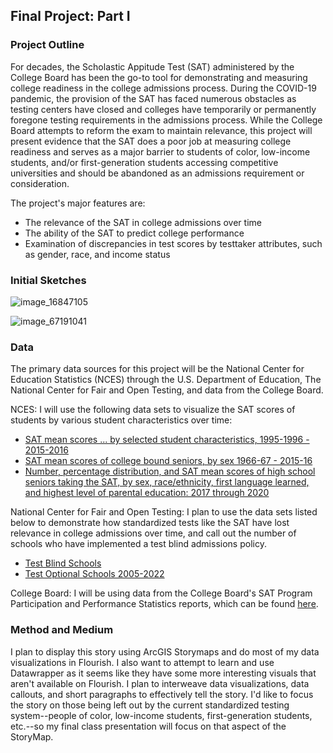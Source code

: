 ## Final Project: Part I

### Project Outline 
For decades, the Scholastic Appitude Test (SAT) administered by the College Board has been the go-to tool for demonstrating and measuring college readiness in the college admissions process. During the COVID-19 pandemic, the provision of the SAT has faced numerous obstacles as testing centers have closed and colleges have temporarily or permanently foregone testing requirements in the admissions process. While the College Board attempts to reform the exam to maintain relevance, this project will present evidence that the SAT does a poor job at measuring college readiness and serves as a major barrier to students of color, low-income students, and/or first-generation students accessing competitive universities and should be abandoned as an admissions requirement or consideration.

The project's major features are:

- The relevance of the SAT in college admissions over time
- The ability of the SAT to predict college performance
- Examination of discrepancies in test scores by testtaker attributes, such as gender, race, and income status

### Initial Sketches

![image_16847105](https://user-images.githubusercontent.com/81482638/153767926-c99615ef-e6bb-442e-806b-462c2fafba39.JPG)

![image_67191041](https://user-images.githubusercontent.com/81482638/153768175-b9ba4e13-60cb-41c3-a984-9057a3a529e5.JPG)

### Data
The primary data sources for this project will be the National Center for Education Statistics (NCES) through the U.S. Department of Education, The National Center for Fair and Open Testing, and data from the College Board.

NCES:
I will use the following data sets to visualize the SAT scores of students by various student characteristics over time:

- [SAT mean scores ... by selected student characteristics, 1995-1996 - 2015-2016](https://nces.ed.gov/programs/digest/d16/tables/dt16_226.30.asp)
- [SAT mean scores of college bound seniors, by sex 1966-67 - 2015-16](https://nces.ed.gov/programs/digest/d19/tables/dt19_226.20.asp?current=yes)
- [Number, percentage distribution, and SAT mean scores of high school seniors taking the SAT, by sex, race/ethnicity, first language learned, and highest level of parental education: 2017 through 2020](https://nces.ed.gov/programs/digest/d20/tables/dt20_226.10.asp?current=yes)

National Center for Fair and Open Testing:
I plan to use the data sets listed below to demonstrate how standardized tests like the SAT have lost relevance in college admissions over time, and call out the number of schools who have implemented a test blind admissions policy.

- [Test Blind Schools](https://www.fairtest.org/sites/default/files/Test-Blind-Admissions-List.pdf)
- [Test Optional Schools 2005-2022](https://www.fairtest.org/sites/default/files/Optional-Growth-Chronology.pdf)

College Board:
I will be using data from the College Board's SAT Program Participation and Performance Statistics reports, which can be found [here](https://research.collegeboard.org/programs/sat/data).


### Method and Medium
I plan to display this story using ArcGIS Storymaps and do most of my data visualizations in Flourish. I also want to attempt to learn and use Datawrapper as it seems like they have some more interesting visuals that aren't available on Flourish. I plan to interweave data visualizations, data callouts, and short paragraphs to effectively tell the story. I'd like to focus the story on those being left out by the current standardized testing system--people of color, low-income students, first-generation students, etc.--so my final class presentation will focus on that aspect of the StoryMap. 
